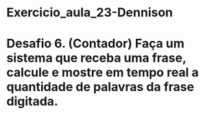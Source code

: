 # Exercicio_aula_23-Dennison
# Desafio 6. (Contador) Faça um sistema que receba uma frase, calcule e mostre em tempo real a quantidade de palavras da frase digitada.
